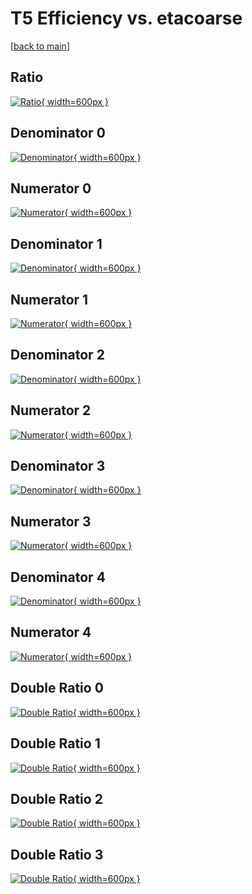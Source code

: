 # T5 Efficiency vs. etacoarse

[[back to main](./)]



## Ratio

[![Ratio](../mtv/var/T5_vtr_13_-1_eff_etacoarse.png){ width=600px }](../mtv/var/T5_vtr_13_-1_eff_etacoarse.pdf)

## Denominator 0

[![Denominator](../mtv/den/T5_vtr_13_-1_eff_etacoarse_den0.png){ width=600px }](../mtv/den/T5_vtr_13_-1_eff_etacoarse_den0.pdf)

## Numerator 0

[![Numerator](../mtv/num/T5_vtr_13_-1_eff_etacoarse_num0.png){ width=600px }](../mtv/num/T5_vtr_13_-1_eff_etacoarse_num0.pdf)

## Denominator 1

[![Denominator](../mtv/den/T5_vtr_13_-1_eff_etacoarse_den1.png){ width=600px }](../mtv/den/T5_vtr_13_-1_eff_etacoarse_den1.pdf)

## Numerator 1

[![Numerator](../mtv/num/T5_vtr_13_-1_eff_etacoarse_num1.png){ width=600px }](../mtv/num/T5_vtr_13_-1_eff_etacoarse_num1.pdf)

## Denominator 2

[![Denominator](../mtv/den/T5_vtr_13_-1_eff_etacoarse_den2.png){ width=600px }](../mtv/den/T5_vtr_13_-1_eff_etacoarse_den2.pdf)

## Numerator 2

[![Numerator](../mtv/num/T5_vtr_13_-1_eff_etacoarse_num2.png){ width=600px }](../mtv/num/T5_vtr_13_-1_eff_etacoarse_num2.pdf)

## Denominator 3

[![Denominator](../mtv/den/T5_vtr_13_-1_eff_etacoarse_den3.png){ width=600px }](../mtv/den/T5_vtr_13_-1_eff_etacoarse_den3.pdf)

## Numerator 3

[![Numerator](../mtv/num/T5_vtr_13_-1_eff_etacoarse_num3.png){ width=600px }](../mtv/num/T5_vtr_13_-1_eff_etacoarse_num3.pdf)

## Denominator 4

[![Denominator](../mtv/den/T5_vtr_13_-1_eff_etacoarse_den4.png){ width=600px }](../mtv/den/T5_vtr_13_-1_eff_etacoarse_den4.pdf)

## Numerator 4

[![Numerator](../mtv/num/T5_vtr_13_-1_eff_etacoarse_num4.png){ width=600px }](../mtv/num/T5_vtr_13_-1_eff_etacoarse_num4.pdf)

## Double Ratio 0

[![Double Ratio](../mtv/ratio/T5_vtr_13_-1_eff_etacoarse_ratio0.png){ width=600px }](../mtv/ratio/T5_vtr_13_-1_eff_etacoarse_ratio0.pdf)

## Double Ratio 1

[![Double Ratio](../mtv/ratio/T5_vtr_13_-1_eff_etacoarse_ratio1.png){ width=600px }](../mtv/ratio/T5_vtr_13_-1_eff_etacoarse_ratio1.pdf)

## Double Ratio 2

[![Double Ratio](../mtv/ratio/T5_vtr_13_-1_eff_etacoarse_ratio2.png){ width=600px }](../mtv/ratio/T5_vtr_13_-1_eff_etacoarse_ratio2.pdf)

## Double Ratio 3

[![Double Ratio](../mtv/ratio/T5_vtr_13_-1_eff_etacoarse_ratio3.png){ width=600px }](../mtv/ratio/T5_vtr_13_-1_eff_etacoarse_ratio3.pdf)

